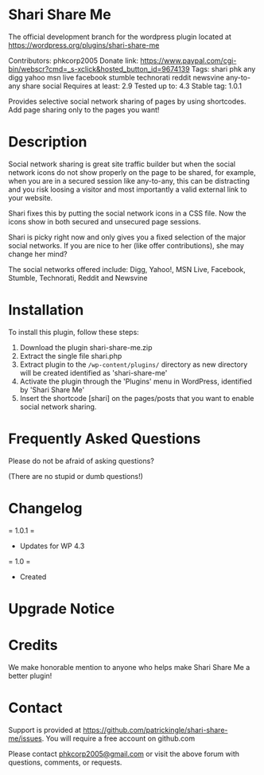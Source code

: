 # Shari Share Me 
The official development branch for the wordpress plugin located at https://wordpress.org/plugins/shari-share-me

Contributors: phkcorp2005
Donate link: https://www.paypal.com/cgi-bin/webscr?cmd=_s-xclick&hosted_button_id=9674139
Tags: shari phk any digg yahoo msn live facebook stumble technorati reddit newsvine any-to-any share social
Requires at least: 2.9
Tested up to: 4.3
Stable tag: 1.0.1

Provides selective social network sharing of pages by using shortcodes. Add page sharing only to the pages 
you want!

# Description 

Social network sharing is great site traffic builder but when the social network icons do not show properly
on the page to be shared, for example, when you are in a secured session like any-to-any, this can be distracting
and you risk loosing a visitor and most importantly a valid external link to your website.

Shari fixes this by putting the social network icons in a CSS file. Now the icons show in both secured and
unsecured page sessions.

Shari is picky right now and only gives you a fixed selection of the major social networks. If you are nice to her (like
offer contributions), she may change her mind?

The social networks offered include: Digg, Yahoo!, MSN Live, Facebook, Stumble, Technorati, Reddit and Newsvine

# Installation 

To install this plugin, follow these steps:

1. Download the plugin shari-share-me.zip
2. Extract the single file shari.php
3. Extract plugin to the `/wp-content/plugins/` directory as new directory will be created identified as 'shari-share-me'
4. Activate the plugin through the 'Plugins' menu in WordPress, identified by 'Shari Share Me'
5. Insert the shortcode [shari] on the pages/posts that you want to enable social network sharing.

# Frequently Asked Questions 

Please do not be afraid of asking questions?<br>

(There are no stupid or dumb questions!)


# Changelog 
= 1.0.1 =
* Updates for WP 4.3

= 1.0 =
* Created

# Upgrade Notice 

# Credits 

We make honorable mention to anyone who helps make Shari Share Me a better plugin!

# Contact 

Support is provided at https://github.com/patrickingle/shari-share-me/issues. You will require a free account on github.com

Please contact phkcorp2005@gmail.com or visit the above forum with questions, comments, or requests.
